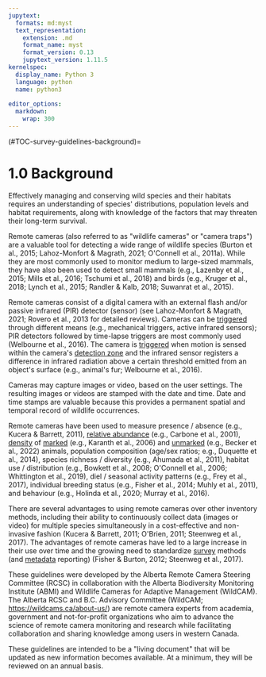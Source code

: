 ```yaml
---
jupytext:
  formats: md:myst
  text_representation:
    extension: .md
    format_name: myst
    format_version: 0.13
    jupytext_version: 1.11.5
kernelspec:
  display_name: Python 3
  language: python
  name: python3
  
editor_options: 
  markdown: 
    wrap: 300
---
```

(#TOC-survey-guidelines-background)=
# 1.0 Background

Effectively managing and conserving wild species and their habitats requires an understanding of species' distributions, population levels and habitat requirements, along with knowledge of the factors that may threaten their long-term survival.

Remote cameras (also referred to as "wildlife cameras" or "camera traps") are a valuable tool for detecting a wide range of wildlife species (Burton et al., 2015; Lahoz-Monfort & Magrath, 2021; O'Connell et al., 2011a). While they are most commonly used to monitor medium to large-sized mammals, they have also been used to detect small mammals (e.g., Lazenby et al., 2015; Mills et al., 2016; Tschumi et al., 2018) and birds (e.g., Kruger et al., 2018; Lynch et al., 2015; Randler & Kalb, 2018; Suwanrat et al., 2015).

Remote cameras consist of a digital camera with an external flash and/or passive infrared (PIR) detector (sensor) (see Lahoz-Monfort & Magrath, 2021; Rovero et al., 2013 for detailed reviews). Cameras can be [triggered](#Trigger_event) through different means (e.g., mechanical triggers, active infrared sensors); PIR detectors followed by time-lapse triggers are most commonly used (Welbourne et al., 2016). The camera is [triggered](#Trigger_event) when motion is sensed within the camera's [detection zone](#Detection_zone) and the infrared sensor registers a difference in infrared radiation above a certain threshold emitted from an object's surface (e.g., animal's fur; Welbourne et al., 2016).

Cameras may capture images or video, based on the user settings. The resulting images or videos are stamped with the date and time. Date and time stamps are valuable because this provides a permanent spatial and temporal record of wildlife occurrences.

Remote cameras have been used to measure presence / absence (e.g., Kucera & Barrett, 2011), [relative abundance](#Mods_Relative_abundance) (e.g., Carbone et al., 2001), [density](#density) of [marked](#TypeID_marked) (e.g., Karanth et al., 2006) and [unmarked](#TypeID_Unmarked) (e.g., Becker et al., 2022) animals, population composition (age/sex ratios; e.g., Duquette et al., 2014), species richness / diversity (e.g., Ahumada et al., 2011), habitat use / distribution (e.g., Bowkett et al., 2008; O'Connell et al., 2006; Whittington et al., 2019), diel / seasonal activity patterns (e.g., Frey et al., 2017), individual breeding status (e.g., Fisher et al., 2014; Muhly et al., 2011), and behaviour (e.g., Holinda et al., 2020; Murray et al., 2016).

There are several advantages to using remote cameras over other inventory methods, including their ability to continuously collect data (images or video) for multiple species simultaneously in a cost-effective and non-invasive fashion (Kucera & Barrett, 2011; O'Brien, 2011; Steenweg et al., 2017). The advantages of remote cameras have led to a large increase in their use over time and the growing need to standardize [survey](#Hierarch_Survey) methods (and [metadata](#Metadata) reporting) (Fisher & Burton, 2012; Steenweg et al., 2017).

These guidelines were developed by the Alberta Remote Camera Steering Committee (RCSC) in collaboration with the Alberta Biodiversity Monitoring Institute (ABMI) and Wildlife Cameras for Adaptive Management (WildCAM). The Alberta RCSC and B.C. Advisory Committee (WildCAM; <https://wildcams.ca/about-us/>) are remote camera experts from academia, government and not-for-profit organizations who aim to advance the science of remote camera monitoring and research while facilitating collaboration and sharing knowledge among users in western Canada.

These guidelines are intended to be a "living document" that will be updated as new information becomes available. At a minimum, they will be reviewed on an annual basis.
